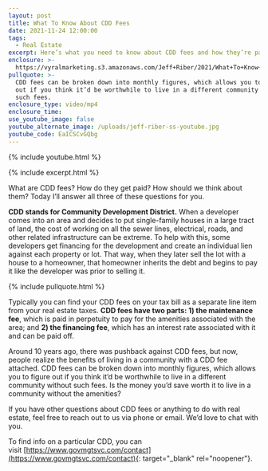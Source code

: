 ```yaml
---
layout: post
title: What To Know About CDD Fees
date: 2021-11-24 12:00:00
tags:
  - Real Estate
excerpt: Here’s what you need to know about CDD fees and how they’re paid.
enclosure: >-
  https://vyralmarketing.s3.amazonaws.com/Jeff+Riber/2021/What+To+Know+About+CDD+Fees.mp4
pullquote: >-
  CDD fees can be broken down into monthly figures, which allows you to figure
  out if you think it’d be worthwhile to live in a different community without
  such fees.
enclosure_type: video/mp4
enclosure_time:
use_youtube_image: false
youtube_alternate_image: /uploads/jeff-riber-ss-youtube.jpg
youtube_code: EaICSCvGQbg
---
```

{% include youtube.html %}

{% include excerpt.html %}

What are CDD fees? How do they get paid? How should we think about them? Today I’ll answer all three of these questions for you.

**CDD stands for Community Development District.** When a developer comes into an area and decides to put single-family houses in a large tract of land, the cost of working on all the sewer lines, electrical, roads, and other related infrastructure can be extreme. To help with this, some developers get financing for the development and create an individual lien against each property or lot. That way, when they later sell the lot with a house to a homeowner, that homeowner inherits the debt and begins to pay it like the developer was prior to selling it.

{% include pullquote.html %}

Typically you can find your CDD fees on your tax bill as a separate line item from your real estate taxes. **CDD fees have two parts: 1) the maintenance fee**, which is paid in perpetuity to pay for the amenities associated with the area; and **2) the financing fee**, which has an interest rate associated with it and can be paid off.

Around 10 years ago, there was pushback against CDD fees, but now, people realize the benefits of living in a community with a CDD fee attached. CDD fees can be broken down into monthly figures, which allows you to figure out if you think it’d be worthwhile to live in a different community without such fees. Is the money you’d save worth it to live in a community without the amenities?

If you have other questions about CDD fees or anything to do with real estate, feel free to reach out to us via phone or email. We’d love to chat with you.

To find info on a particular CDD, you can visit&nbsp;[https://www.govmgtsvc.com/contact](https://www.govmgtsvc.com/contact){: target="_blank" rel="noopener"}.
